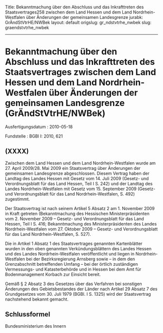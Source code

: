 Title: Bekanntmachung über den Abschluss und das Inkrafttreten des Staatsvertrages258
  zwischen dem Land Hessen und dem Land Nordrhein-Westfalen über Änderungen der gemeinsamen
  Landesgrenze
jurabk: GrÄndStVtrHE/NWBek
layout: default
origslug: gr_ndstvtrhe_nwbek
slug: graendstvtrhe_nwbek

---

# Bekanntmachung über den Abschluss und das Inkrafttreten des Staatsvertrages zwischen dem Land Hessen und dem Land Nordrhein-Westfalen über Änderungen der gemeinsamen Landesgrenze (GrÄndStVtrHE/NWBek)

Ausfertigungsdatum
:   2010-05-18

Fundstelle
:   BGBl I: 2010, 621


## (XXXX)

Zwischen dem Land Hessen und dem Land Nordrhein-Westfalen wurde am 27.
April 2009/28. Mai 2009 ein Staatsvertrag über Änderungen der
gemeinsamen Landesgrenze abgeschlossen. Diesem Vertrag haben der
Landtag des Landes Hessen mit Gesetz vom 14. Juli 2009 (Gesetz- und
Verordnungsblatt für das Land Hessen, Teil I S. 242) und der Landtag
des Landes Nordrhein-Westfalen mit Gesetz vom 15. September 2009
(Gesetz- und Verordnungsblatt für das Land Nordrhein-Westfalen, S.
492) zugestimmt.

Der Staatsvertrag ist nach seinem Artikel 5 Absatz 2 am 1. November
2009 in Kraft getreten (Bekanntmachung des Hessischen
Ministerpräsidenten vom 2. November 2009 – Gesetz- und
Verordnungsblatt für das Land Hessen, Teil I S. 416; Bekanntmachung
des Ministerpräsidenten des Landes Nordrhein-Westfalen vom 27. Oktober
2009 – Gesetz- und Verordnungsblatt für das Land Nordrhein-Westfalen,
S. 527).

Die in Artikel 1 Absatz 1 des Staatsvertrages genannten Kartenblätter
wurden in den oben genannten Verkündungsblättern des Landes Hessen und
des Landes Nordrhein-Westfalen veröffentlicht und liegen in Nordrhein-
Westfalen bei der Bezirksregierung Arnsberg sowie – in dem den
Grenzabschnitt betreffenden Umfang – bei der örtlich zuständigen
Vermessungs- und Katasterbehörde und in Hessen bei dem Amt für
Bodenmanagement Korbach zur Einsicht bereit.

Gemäß § 2 Absatz 3 des Gesetzes über das Verfahren bei sonstigen
Änderungen des Gebietsbestandes der Länder nach Artikel 29 Absatz 7
des Grundgesetzes vom 30. Juli 1979 (BGBl. I S. 1325) wird der
Staatsvertrag nachstehend bekannt gemacht.


## Schlussformel

Bundesministerium des Innern

